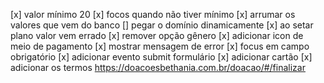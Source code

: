 [x] valor mínimo 20
[x] focos quando não tiver mínimo
[x] arrumar os valores que vem do banco
[] pegar o domínio dinamicamente
[x] ao setar plano valor vem errado
[x] remover opção gênero
[x] adicionar icon de meio de pagamento
[x] mostrar mensagem de error
[x] focus em campo obrigatório
[x] adicionar evento submit formulário
[x] adicionar cartão
[x] adicionar os termos https://doacoesbethania.com.br/doacao/#/finalizar
